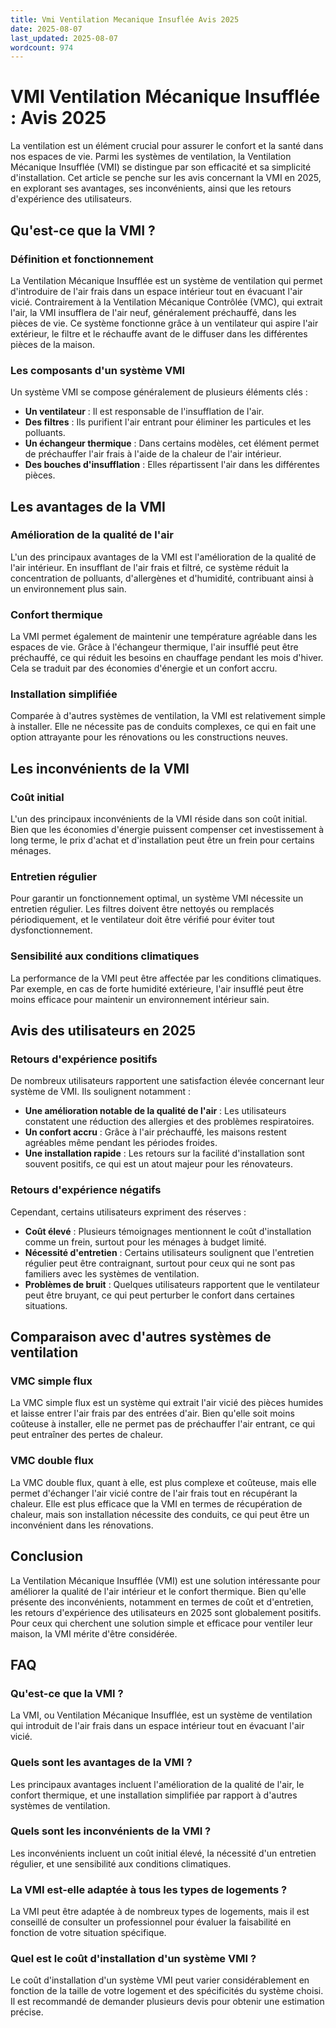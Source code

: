 ```yaml
---
title: Vmi Ventilation Mecanique Insuflée Avis 2025
date: 2025-08-07
last_updated: 2025-08-07
wordcount: 974
---
```


# VMI Ventilation Mécanique Insufflée : Avis 2025

La ventilation est un élément crucial pour assurer le confort et la santé dans nos espaces de vie. Parmi les systèmes de ventilation, la Ventilation Mécanique Insufflée (VMI) se distingue par son efficacité et sa simplicité d'installation. Cet article se penche sur les avis concernant la VMI en 2025, en explorant ses avantages, ses inconvénients, ainsi que les retours d'expérience des utilisateurs.

## Qu'est-ce que la VMI ?

### Définition et fonctionnement

La Ventilation Mécanique Insufflée est un système de ventilation qui permet d'introduire de l'air frais dans un espace intérieur tout en évacuant l'air vicié. Contrairement à la Ventilation Mécanique Contrôlée (VMC), qui extrait l'air, la VMI insufflera de l'air neuf, généralement préchauffé, dans les pièces de vie. Ce système fonctionne grâce à un ventilateur qui aspire l'air extérieur, le filtre et le réchauffe avant de le diffuser dans les différentes pièces de la maison.

### Les composants d'un système VMI

Un système VMI se compose généralement de plusieurs éléments clés :

- **Un ventilateur** : Il est responsable de l'insufflation de l'air.
- **Des filtres** : Ils purifient l'air entrant pour éliminer les particules et les polluants.
- **Un échangeur thermique** : Dans certains modèles, cet élément permet de préchauffer l'air frais à l'aide de la chaleur de l'air intérieur.
- **Des bouches d'insufflation** : Elles répartissent l'air dans les différentes pièces.

## Les avantages de la VMI

### Amélioration de la qualité de l'air

L'un des principaux avantages de la VMI est l'amélioration de la qualité de l'air intérieur. En insufflant de l'air frais et filtré, ce système réduit la concentration de polluants, d'allergènes et d'humidité, contribuant ainsi à un environnement plus sain.

### Confort thermique

La VMI permet également de maintenir une température agréable dans les espaces de vie. Grâce à l'échangeur thermique, l'air insufflé peut être préchauffé, ce qui réduit les besoins en chauffage pendant les mois d'hiver. Cela se traduit par des économies d'énergie et un confort accru.

### Installation simplifiée

Comparée à d'autres systèmes de ventilation, la VMI est relativement simple à installer. Elle ne nécessite pas de conduits complexes, ce qui en fait une option attrayante pour les rénovations ou les constructions neuves.

## Les inconvénients de la VMI

### Coût initial

L'un des principaux inconvénients de la VMI réside dans son coût initial. Bien que les économies d'énergie puissent compenser cet investissement à long terme, le prix d'achat et d'installation peut être un frein pour certains ménages.

### Entretien régulier

Pour garantir un fonctionnement optimal, un système VMI nécessite un entretien régulier. Les filtres doivent être nettoyés ou remplacés périodiquement, et le ventilateur doit être vérifié pour éviter tout dysfonctionnement.

### Sensibilité aux conditions climatiques

La performance de la VMI peut être affectée par les conditions climatiques. Par exemple, en cas de forte humidité extérieure, l'air insufflé peut être moins efficace pour maintenir un environnement intérieur sain.

## Avis des utilisateurs en 2025

### Retours d'expérience positifs

De nombreux utilisateurs rapportent une satisfaction élevée concernant leur système de VMI. Ils soulignent notamment :

- **Une amélioration notable de la qualité de l'air** : Les utilisateurs constatent une réduction des allergies et des problèmes respiratoires.
- **Un confort accru** : Grâce à l'air préchauffé, les maisons restent agréables même pendant les périodes froides.
- **Une installation rapide** : Les retours sur la facilité d'installation sont souvent positifs, ce qui est un atout majeur pour les rénovateurs.

### Retours d'expérience négatifs

Cependant, certains utilisateurs expriment des réserves :

- **Coût élevé** : Plusieurs témoignages mentionnent le coût d'installation comme un frein, surtout pour les ménages à budget limité.
- **Nécessité d'entretien** : Certains utilisateurs soulignent que l'entretien régulier peut être contraignant, surtout pour ceux qui ne sont pas familiers avec les systèmes de ventilation.
- **Problèmes de bruit** : Quelques utilisateurs rapportent que le ventilateur peut être bruyant, ce qui peut perturber le confort dans certaines situations.

## Comparaison avec d'autres systèmes de ventilation

### VMC simple flux

La VMC simple flux est un système qui extrait l'air vicié des pièces humides et laisse entrer l'air frais par des entrées d'air. Bien qu'elle soit moins coûteuse à installer, elle ne permet pas de préchauffer l'air entrant, ce qui peut entraîner des pertes de chaleur.

### VMC double flux

La VMC double flux, quant à elle, est plus complexe et coûteuse, mais elle permet d'échanger l'air vicié contre de l'air frais tout en récupérant la chaleur. Elle est plus efficace que la VMI en termes de récupération de chaleur, mais son installation nécessite des conduits, ce qui peut être un inconvénient dans les rénovations.

## Conclusion

La Ventilation Mécanique Insufflée (VMI) est une solution intéressante pour améliorer la qualité de l'air intérieur et le confort thermique. Bien qu'elle présente des inconvénients, notamment en termes de coût et d'entretien, les retours d'expérience des utilisateurs en 2025 sont globalement positifs. Pour ceux qui cherchent une solution simple et efficace pour ventiler leur maison, la VMI mérite d'être considérée.

## FAQ

### Qu'est-ce que la VMI ?

La VMI, ou Ventilation Mécanique Insufflée, est un système de ventilation qui introduit de l'air frais dans un espace intérieur tout en évacuant l'air vicié.

### Quels sont les avantages de la VMI ?

Les principaux avantages incluent l'amélioration de la qualité de l'air, le confort thermique, et une installation simplifiée par rapport à d'autres systèmes de ventilation.

### Quels sont les inconvénients de la VMI ?

Les inconvénients incluent un coût initial élevé, la nécessité d'un entretien régulier, et une sensibilité aux conditions climatiques.

### La VMI est-elle adaptée à tous les types de logements ?

La VMI peut être adaptée à de nombreux types de logements, mais il est conseillé de consulter un professionnel pour évaluer la faisabilité en fonction de votre situation spécifique.

### Quel est le coût d'installation d'un système VMI ?

Le coût d'installation d'un système VMI peut varier considérablement en fonction de la taille de votre logement et des spécificités du système choisi. Il est recommandé de demander plusieurs devis pour obtenir une estimation précise.